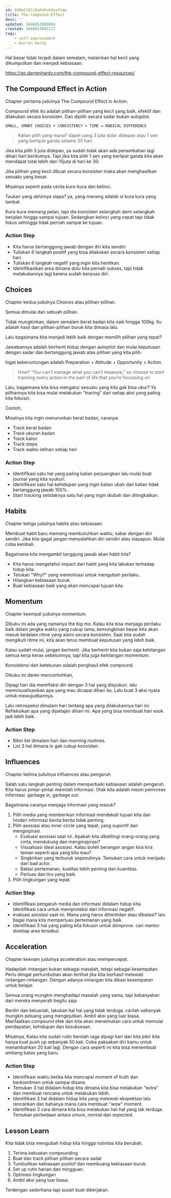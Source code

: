 ```yaml
---
id: 449wtl97i8ahd4sk4ya7vmw
title: The-Compound-Effect
desc: ''
updated: 1646853800684
created: 1646853681217
tags: 
    - self-improvement
    - Darren-Hardy
---
```


Hal besar tidak terjadi dalam semalam, melainkan hal kecil yang dikumpulkan dan menjadi kebiasaan.

https://go.darrenhardy.com/the-compound-effect-resources/

## The Compound Effect in Action

Chapter pertama judulnya The Compound Effect in Action.

Compound efek itu adalah pilihan-pilihan yang kecil yang baik, efektif dan dilakukan secara konsisten.
Dan dipilih secara sadar bukan autopilot.

```
SMALL, SMART CHOICES + CONSISTENCY + TIME = RADICAL DIFFERENCE
```

> Kalian pilih yang mana? dapet uang 3 juta dolar didepan atau 1 sen yang berlipat ganda selama 30 hari.

Jika kita pilih 3 juta didepan, ya sudah tidak akan ada penambahan lagi dihari hari berikutnya.
Tapi jika kita pilih 1 sen yang berlipat ganda kita akan mendapat total lebih dari 10juta di hari ke 30.

Jika pilihan yang kecil dibuat secara konsisten maka akan menghasilkan sesuatu yang besar.

Misalnya seperti pada cerita kura-kura dan kelinci.

Taukan yang akhirnya siapa? ya, yang menang adalah si kura kura yang lambat.

Kura-kura memang pelan, tapi dia konsisten selangkah demi selangkah berjalan hingga sampai tujuan.
Sedangkan kelinci yang cepat tapi tidak fokus sehingga tidak pernah sampai ke tujuan.

### Action Step

- Kita harus bertanggung jawab dengan diri kita sendiri.
- Tuliskan 6 langkah positif yang bisa dilakukan secara konsisten setiap hari.
- Tuliskan 6 langkah negatif yang ingin kita hentikan.
- Identifikasikan area dimana dulu kita pernah sukses, tapi tidak melakukannya lagi karena sudah berpuas diri.

## Choices

Chapter kedua judulnya Choices atau pilihan-pilihan.

Semua dimulai dari sebuah pilihan.

Tidak mungkinkan, dalam semalam berat badan kita naik hingga 100kg.
Itu adalah hasil dari pilihan-pilihan buruk kita dimasa lalu.

Lalu bagaimana kita menjadi lebih baik dengan memilih pilihan yang tepat?

Jawabannya adalah berhenti hidup dengan autopilot dan mulai keputusan dengan sadar dan bertanggung jawab atas pilihan yang kita pilih.

Ingat keberuntungan adalah Preparation + Attitude + Opportunity + Action.

> How? “You can’t manage what you can’t measure,” so choose to start tracking every action in the part of life that you’re focussing on.

Lalu, bagaimana kita bisa mengatur sesuatu yang kita gak bisa ukur?
Ya pilihannya kita bisa mulai melakukan "tracing" dari setiap aksi yang paling kita fokusin.

Contoh,

Misalnya kita ingin menurunkan berat badan, caranya:

- Track berat badan
- Track ukuran badan
- Track kalori
- Track steps
- Track waktu latihan setiap hari

<!-- TODO: Bikin contoh cerita -->

### Action Step

- Identifikasi satu hal yang paling kalian perjuangkan lalu mulai buat journal yang kita syukuri.
- Identifikasi satu hal kehidupan yang ingin kalian ubah dan kalian tidak bertanggung jawab 100%.
- Start tracking setidaknya satu hal yang ingin diubah dan ditingkatkan.

## Habits

Chapter ketiga judulnya habits atau kebiasaan.

Membuat habit baru memang membutuhkan waktu, sabar dengan diri sendiri.  Jika kita gagal jangan menyalahkan diri sendiri atau siapapun. Mulai coba kembali.

Bagaimana kita mengambil tanggung jawab akan habit kita?

- Kita harus mengetahui impact dari habit yang kita lakukan terhadap hidup kita.
- Tetukan "Why?" yang memotivasi untuk mengubah perilaku.
- Hilangkan kebiasaan buruk.
- Buat kebiasaan baik yang akan mencapai tujuan kita.

<!-- TODO: Bikin contoh cerita -->

## Momentum

Chapter keempat judulnya momentum.

Dibuku ini ada yang namanya the big mo.
Kalau kita bisa menjaga perilaku baik dalam jangka waktu yang cukup lama, kemungkinan besar kita akan masuk kedalam ritme yang alami secara konsisten.
Saat kita sudah mengikuti ritme ini, kita akan terus membuat keputusan yang lebih baik.

Kalau sudah mulai, jangan berhenti. Jika berhenti kita bukan saja kehilangan semua kerja keras sebelumnya, tapi kita juga kehilangan momentum.

Konsistensi dan ketekunan adalah penghasil efek compound.

Dibuku ini daren mencontohkan,

Dipagi hari dia merefleksi diri dengan 3 hal yang disyukuri. lalu memvisualisasikan apa yang mau dicapai dihari itu.
Lalu buat 3 aksi nyata untuk mewujudkannya.

Lalu retrospeksi dimalam hari tentang apa yang dilakukannya hari ini. Refleksikan apa yang dipelajari dihari ini.
Apa yang bisa membuat hari esok jadi lebih baik.

<!-- TODO: Bikin contoh cerita -->

### Action Step

- Bikin list dimalam hari dan morning routines.
- List 3 hal dimana lo gak cukup konsisten.

## Influences

Chapter kelima judulnya influences atau pengaruh

Salah satu langkah penting dalam memperbaiki kebiasaan adalah pengaruh.
Kita harus pintar-pintar memilah informasi. Otak kita adalah mesin pemroses informasi. garbage in, garbage out.

Bagaimana caranya menjaga informasi yang masuk?

1. Pilih media yang memberikan informasi mendekati tujuan kita dan hindari informasi berita berita tidak penting.
2. Pilih asosiasi atau inner circle yang tepat, yang suportif dan menginpirasi.
    - Evaluasi asosiasi saat ini. Apakah kita dikelilingi orang-orang yang cinta, mendukung dan menginspirasi?
    - Visualisasi ideal asosiasi. Kalau boleh berangan angan kira kira teman seperti apa yang kita mau?
    - Singkirkan yang terburuk sepenuhnya. Temukan cara untuk menjadu dari bad actor.
    - Batasi pertemanan, kualitas lebih penting dari kuantitas.
    - Perluas dan tiru yang baik.
3. Pilih lingkungan yang tepat.

### Action Step

- Identifikasi pengaruh media dan informasi didalam hidup kita. Identifikasi cara untuk memproteksi dari informasi negatif.
- evaluasi asosiasi saat ini. Mana yang harus dihentidan atau dibatasi? lalu bagai mana kita memperluas pertemanan yang baik.
- identifikasi 3 hal yang paling kita fokusin untuk diimprove. cari mentor disetiap area tersebut. 

## Acceleration

Chapter keenam judulnya acceleration atau mempercepat.

Hadapilah rintangan bukan sebagai masalah, tetapi sebagai kesempatan.
Perlu diingat pertumbuhan akan terlihat jika kita berhasil melewati rintangan-rintangan.
Dengan adanya rintangan kita dikasi kesempatan untuk belajar.

Semua orang mungkin menghadapi masalah yang sama, tapi kebanyakan dari mereka menyerah begitu saja.

Berdiri dan keluarlah, lakukan hal hal yang tidak terduga. carilah sebanyak mungkin peluang yang mengejutkan.
Ambil aksi yang luar biasa. Manfaatkan compound efek dan kita akan menemukan cara untuk memulai pendapatan, kehidupan dan kesuksesan.

Misalnya, Kalau kita sudah rutin berolah raga dipagi hari dan kita pikir kita hanya kuat push up sebanyak 50 kali.
Coba paksakan diri kamu untuk menambahkan 20 kali lagi. Dengan cara seperti ini kita bisa menembuat ambang batas yang baru.


### Action Step

- Identifikasi waktu ketika kita mencapai moment of truth dan berkomitmen untuk sampai disana.
- Temukan 3 hal didalam hidup kita dimana kita bisa melakukan "extra" dan membuat rencana untuk melakukan lebih.
- Identifikasi 3 hal didalam hidup kita yang melewati ekspektasi lalu rencankan dan bahanya mana cara membuat "wow" moment.
- Identifikasi 3 cara dimana kita bisa melakukan hal-hal yang tak terduga. Temukan perbedaan antara umum, normal dan expected.

## Lesson Learn

Kita tidak bisa mengubah hidup kita hingga rutinitas kita berubah.

1. Terima kekuatan compounding
2. Buat dan track pilihan pilihan secara sadar
3. Tumbuhkan kebiasaan positof dan membuang kebiasaan buruk.
4. Set up rutin harian dan mingguan.
5. Optimasi lingkungan
6. Ambil aksi yang luar biasa.

Terdengan sederhana tapi susah buat dikerjakan.